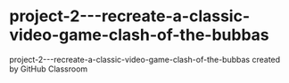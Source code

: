 # project-2---recreate-a-classic-video-game-clash-of-the-bubbas
project-2---recreate-a-classic-video-game-clash-of-the-bubbas created by GitHub Classroom
